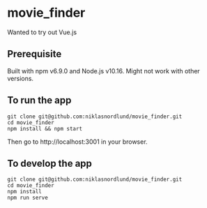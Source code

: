 # movie_finder

Wanted to try out Vue.js

## Prerequisite 

Built with npm v6.9.0 and Node.js v10.16. Might not work with other versions.

## To run the app

```
git clone git@github.com:niklasnordlund/movie_finder.git
cd movie_finder
npm install && npm start
```

Then go to http://localhost:3001 in your browser.

## To develop the app

```
git clone git@github.com:niklasnordlund/movie_finder.git
cd movie_finder
npm install
npm run serve
```

